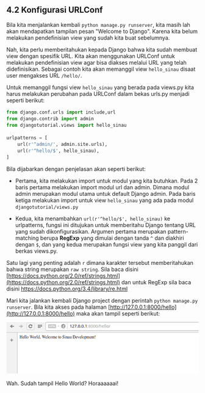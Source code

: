 ## 4.2 Konfigurasi URLConf

Bila kita menjalankan kembali `python manage.py runserver`, kita masih lah akan mendapatkan tampilan pesan "Welcome to Django". Karena kita belum melakukan pendefinisian view yang sudah kita buat sebelumnya.

Nah, kita perlu memberitahukan kepada Django bahwa kita sudah membuat view dengan spesifik URL. Kita akan menggunakan URLConf untuk melakukan pendefinisian view agar bisa diakses melalui URL yang telah didefinisikan. Sebagai contoh kita akan memanggil view `hello_sinau` disaat user mengakses URL `/hello/`.

Untuk memanggil fungsi view `hello_sinau` yang berada pada views.py kita harus melakukan perubahan pada URLConf dalam bekas urls.py menjadi seperti berikut:

```py
from django.conf.urls import include,url
from django.contrib import admin
from djangotutorial.views import hello_sinau

urlpatterns = [
    url(r'^admin/', admin.site.urls),
    url(r'^hello/$', hello_sinau),
]
```

Bila dijabarkan dengan penjelasan akan seperti berikut:

* Pertama, kita melakukan import untuk modul yang kita butuhkan. Pada 2 baris pertama melakukan import modul url dan admin. Dimana modul admin merupakan modul utama untuk default Django admin. Pada baris ketiga melakukan import untuk view `hello_sinau` yang ada pada modul `djangotutorial/views.py`

* Kedua, kita menambahkan `url(r'^hello/$', hello_sinau)` ke urlpatterns, fungsi ini ditujukan untuk memberitahu Django tentang URL yang sudah dikonfigurasikan. Argumen pertama merupakan pattern-matching berupa **RegExp** yang dimulai dengan tanda `^` dan diakhiri dengan `$`, dan yang kedua merupakan fungsi view yang kita panggil dari berkas views.py.

Satu lagi yang penting adalah `r` dimana karakter tersebut memberitahukan bahwa string merupakan `raw string`. Sila baca disini [https://docs.python.org/2.0/ref/strings.html](https://docs.python.org/2.0/ref/strings.html) dan untuk RegExp sila baca disini [https://docs.python.org/3.4/library/re.html  
](https://docs.python.org/3.4/library/re.html)

Mari kita jalankan kembali Django project dengan perintah `python manage.py runserver`. Bila kita akses pada halaman [http://127.0.0.1:8000/hello](http://127.0.0.1:8000/hello) maka akan tampil seperti berikut:

![](/assets/hello-world-django.png)

Wah. Sudah tampil Hello World? Horaaaaaai!
